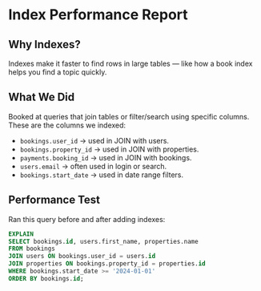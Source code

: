 # Index Performance Report

## Why Indexes?

Indexes make it faster to find rows in large tables — like how a book index helps you find a topic quickly.

## What We Did
Booked at queries that join tables or filter/search using specific columns. These are the columns we indexed:

- `bookings.user_id` → used in JOIN with users.
- `bookings.property_id` → used in JOIN with properties.
- `payments.booking_id` → used in JOIN with bookings.
- `users.email` → often used in login or search.
- `bookings.start_date` → used in date range filters.

## Performance Test

Ran this query before and after adding indexes:

```sql
EXPLAIN
SELECT bookings.id, users.first_name, properties.name
FROM bookings
JOIN users ON bookings.user_id = users.id
JOIN properties ON bookings.property_id = properties.id
WHERE bookings.start_date >= '2024-01-01'
ORDER BY bookings.id;
